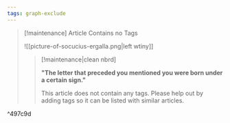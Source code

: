 ```yaml
---
tags: graph-exclude
---
```

> [!maintenance] Article Contains no Tags
> 
> ![[picture-of-socucius-ergalla.png|left wtiny]]
> 
> > [!maintenance|clean nbrd]
> > 
> > **"The letter that preceded you mentioned you were born under a certain sign."**
> >
> > This article does not contain any tags. Please help out by adding tags so it can be listed with similar articles. 

^497c9d
